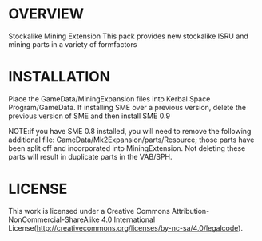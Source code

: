 OVERVIEW
===================================================================================================================
Stockalike Mining Extension 
This pack provides new stockalike ISRU and mining parts in a variety of formfactors


INSTALLATION
===================================================================================================================
Place the GameData/MiningExpansion files into Kerbal Space Program/GameData. If installing SME over a previous version, delete the previous version of SME and then install SME 0.9

NOTE:if you have SME 0.8 installed, you will need to remove the following additional file: GameData/Mk2Expansion/parts/Resource; those parts have been split off and incorporated into MiningExtension. Not deleting these parts will result in duplicate parts in the VAB/SPH.



LICENSE
===================================================================================================================
This work is licensed under a Creative Commons Attribution-NonCommercial-ShareAlike 4.0 International License(http://creativecommons.org/licenses/by-nc-sa/4.0/legalcode).
